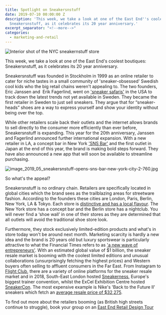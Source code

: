 ```yaml
---
title: Spotlight on Sneakersnstuff
date: 2019-07-10 00:00:00 Z
description: 'This week, we take a look at one of the East End''s coolest boutiques:
  Sneakersnstuff, as it celebrates its 20 year anniversary.'
excerpt_separator: "<!--more-->"
categories:
  - marketing-and-retail
---
```


![Interior shot of the NYC sneakernstuff store](/uploads/sneakersnstuff-luxury-sneaker-store-nyc-erik-fagerlind-interview-1-760.jpg)

This week, we take a look at one of the East End's coolest boutiques: Sneakersnstuff, as it celebrates its 20 year anniversary.

<!--more-->

Sneakersnstuff was founded in Stockholm in 1999 as an online retailer to cater for niche tastes in a small community of 'sneaker-obsessed' Swedish cool kids who the big retail chains weren't appealing to. The two founders, Eric Janssen and  Erik Fagerlind, went on ['sneaker safaris'](https://www.forbes.com/sites/josephdeacetis/2019/04/05/global-retailer-sneakersnstuff-celebrates-its-20th-anniversary-with-a-new-venice-beach-store/) in the USA to track down the latest trends not yet available in Sweden. They became the first retailer in Sweden to just sell sneakers. They argue that for “sneaker-heads” shoes are a way to express yourself and show your identity without being over the top.

While other retailers scale back their outlets and the internet allows brands to sell directly to the consumer more efficiently than ever before, Sneakersnstuff is expanding. This year for the 20th anniversary, Janssen and Fagerlind announced further international expansion. With a new retailer in LA, a concept bar in New York ['SNS Bar'](https://www.highsnobiety.com/p/sneakersnstuff-sns-bar-new-york/) and the first outlet in Japan at the end of this year, the brand is making bold steps forward. They have also announced a new app that will soon be available to streamline purchasing.

![image_2019_05_sneakersnstuff-opens-sns-bar-new-york-city-2-760.jpg](/uploads/image_2019_05_sneakersnstuff-opens-sns-bar-new-york-city-2-760.jpg)

So what's the appeal?

Sneakersnstuff is no ordinary chain. Retailers are specifically located in global cities which the brand sees as the trailblazing areas for streetware fashion. According to the founders these cities are London, Paris, Berlin, New York, LA & Tokyo. Each store is [distinctive and has a local flavour](https://www.sneakersnstuff.com/en/stores). The New York store has a concept bar and the Berlin store has a nightclub. You will never find a ‘shoe wall’ in one of their stores as they are determined that all outlets will avoid the traditional shoe store look.

Furthermore, they stock exclusively limited-edition products and what's in store today won't be around next month. Marketing scarcity is hardly a new idea and the brand is 20 years old but luxury sportswear is particularly attractive to what the Financial Times refers to as ['a new wave of entrepreneurs'](https://www.ft.com/content/2155aa3e-d08b-11e8-9a3c-5d5eac8f1ab4). With an estimated global value of $1 billion, the sneaker resale market is booming with the coolest limited editions and unusual collaborations (unsurprisingly fetching the highest prices) and Western buyers often selling to affluent consumers in the Far East. From Instagram to [Flight Club](https://www.flightclub.com/), there are a variety of online platforms for the sneaker resale market and in 2018, South-East London hosted [Sneakerness](https://www.theguardian.com/fashion/2018/jul/06/sneakerness-london-kanye-west-adidas-yeezy), Europe's biggest trainer convention, whilst the ExCel Exhibition Centre hosted [SneakerCon](https://www.eventbrite.co.uk/e/crepe-city-london-2018-tickets-49526720755). The most expensive example is Nike's 'Back to the Future II' sneakers which fetch an [average resale price of $32,275](https://www.economist.com/business/2017/05/25/the-market-for-rare-trainers).

To find out more about the retailers booming (as British high streets continue to struggle), book your group on an [East End Retail Design Tour](https://www.insiderlondon.com/london/educational-tours/retail-design/#east-end-retail-design)
